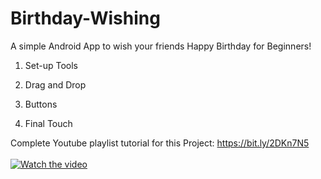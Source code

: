 # Birthday-Wishing
A simple Android App to wish your friends Happy Birthday for Beginners!

1. Set-up Tools

2. Drag and Drop

3. Buttons 

4. Final Touch

Complete Youtube playlist tutorial for this Project: https://bit.ly/2DKn7N5
</br>
</br>
[![Watch the video](https://img.youtube.com/vi/YV4i_ksoe-Q/hqdefault.jpg)](https://youtu.be/YV4i_ksoe-Q)
